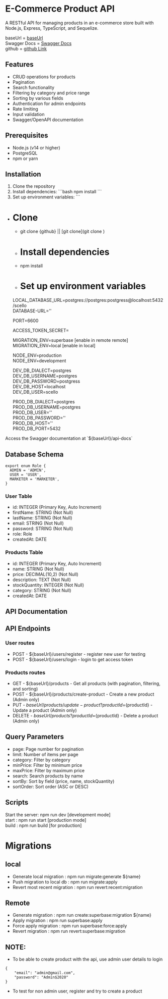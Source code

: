 # E-Commerce Product API

A RESTful API for managing products in an e-commerce store built with Node.js, Express, TypeScript, and Sequelize.

baseUrl = [baseUrl](https://scello-backend.onrender.com/)  
Swagger Docs = [Swagger Docs](https://scello-backend.onrender.com/api-docs)  
github = [github Link](https://github.com/amazinng-blib/scello-backend.git)

## Features

- CRUD operations for products
- Pagination
- Search functionality
- Filtering by category and price range
- Sorting by various fields
- Authentication for admin endpoints
- Rate limiting
- Input validation
- Swagger/OpenAPI documentation

## Prerequisites

- Node.js (v14 or higher)
- PostgreSQL
- npm or yarn

## Installation

1. Clone the repository
2. Install dependencies:
   \`\`\`bash
   npm install
   \`\`\`
3. Set up environment variables:
   \`\`\`

- # Clone

  - git clone {github} || [git clone](git clone )

  - # Install dependencies
  - npm install

  - # Set up environment variables

  LOCAL_DATABASE_URL=postgres://postgres:postgress@localhost:5432/scello  
   DATABASE-URL=''

  PORT=6600

  ACCESS_TOKEN_SECRET=

  MIGRATION_ENV=superbase [enable in remote remote]  
   MIGRATION_ENV=local [enable in local]

  NODE_ENV=production  
   NODE_ENV=development

  DEV_DB_DIALECT=postgres  
   DEV_DB_USERNAME=postgres  
   DEV_DB_PASSWORD=postgress  
   DEV_DB_HOST=localhost  
   DEV_DB_USER=scello

  PROD_DB_DIALECT=postgres  
   PROD_DB_USERNAME=postgres  
   PROD_DB_USER=''  
   PROD_DB_PASSWORD=''  
   PROD_DB_HOST=''  
   PROD_DB_PORT=5432

Access the Swagger documentation at \`${baseUrl}/api-docs\`

## Database Schema

```
export enum Role {
  ADMIN = 'ADMIN',
  USER = 'USER',
  MARKETER = 'MARKETER',
}

```

### User Table

- id: INTEGER (Primary Key, Auto Increment)
- firstName: STRING (Not Null)
- lastName: STRING (Not Null)
- email: STRING (Not Null)
- password: STRING (Not Null)
- role: Role
- createdAt: DATE

### Products Table

- id: INTEGER (Primary Key, Auto Increment)
- name: STRING (Not Null)
- price: DECIMAL(10,2) (Not Null)
- description: TEXT (Not Null)
- stockQuantity: INTEGER (Not Null)
- category: STRING (Not Null)
- createdAt: DATE

## API Documentation

## API Endpoints

### User routes

- POST - ${baseUrl}/users/register - register new user for testing
- POST - ${baseUrl}/users/login - login to get access token

### Products routes

- GET - ${baseUrl}/products - Get all products (with pagination, filtering, and sorting)
- POST - ${baseUrl}/products/create-product - Create a new product (Admin only)
- PUT - ${baseUrl}/products/update-product?productId=${productId} - Update a product (Admin only)
- DELETE - ${baseUrl}/products?productId=${productId} - Delete a product (Admin only)

## Query Parameters

- page: Page number for pagination
- limit: Number of items per page
- category: Filter by category
- minPrice: Filter by minimum price
- maxPrice: Filter by maximum price
- search: Search products by name
- sortBy: Sort by field (price, name, stockQuantity)
- sortOrder: Sort order (ASC or DESC)

## Scripts

Start the server: npm run dev [development mode]  
start : npm run start [production mode]  
build : npm run build [for production]

# Migrations

## local

- Generate local migration : npm run migrate:generate ${name}
- Push migration to local db : npm run migrate:apply
- Revert most recent migration : npm run revert:recent:migration

## Remote

- Generate migration : npm run create:superbase:migration ${name}
- Apply migration : npm run superbase:apply
- Force apply migration : npm run superbase:force:apply
- Revert migration : npm run revert:superbase:migration

## NOTE:

- To be able to create product with the api, use admin user details to login

```
{
    "email": "admin@gmail.com",
    "password": "Admin$2020"
}

```

- To test for non admin user, register and try to create a product
